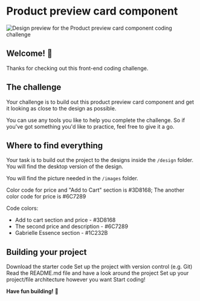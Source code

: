# Product preview card component

![Design preview for the Product preview card component coding challenge](./design/desktop-preview.jpg)

## Welcome! 👋

Thanks for checking out this front-end coding challenge.

## The challenge

Your challenge is to build out this product preview card component and get it looking as close to the design as possible.

You can use any tools you like to help you complete the challenge. So if you've got something you'd like to practice, feel free to give it a go.

## Where to find everything

Your task is to build out the project to the designs inside the `/design` folder. You will find the desktop version of the design. 

You will find the picture needed in the `/images` folder.

Color code for price and "Add to Cart" section is #3D8168; The another color code for price is #6C7289

Code colors: 
- Add to cart section and price - #3D8168
- The second price and description - #6C7289
- Gabrielle Essence section - #1C232B


## Building your project

Download the starter code
Set up the project with version control (e.g. Git)
Read the README.md file and have a look around the project
Set up your project/file architecture however you want
Start coding!

**Have fun building!** 🚀
